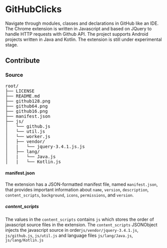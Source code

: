 # GitHubClicks
Navigate through modules, classes and declarations in GitHub like an IDE. The Chrome extension is written in Javascript and based on JQuery to handle HTTP requests with Github API. The project supports Android projects written in Java and Kotlin. The extension is still under experimental stage.


## Contribute

### Source
<pre>
root/
├── LICENSE
├── README.md
├── github128.png
├── github64.png
├── github16.png
├── manifest.json
├── js/
│   └── github.js
│   └── util.js
│   └── worker.js
│   ├── vendor/
│   |   └── jquery-3.4.1.js.js
│   ├── lang/
│   |   └── Java.js
│   |   └── Kotlin.js
</pre>
#### manifest.json
The extension has a JSON-formatted manifest file, named `manifest.json`, that provides important information about `name`, `version`, `description`, `content_scripts`, `background`, `icons`, `permissions`, and `version`.

##### content_scripts
The values in the `content_scripts` contains `js` which stores the order of javascript source files in the extension. The `content_scripts` JSONObject injects the javascript source in order`js/vendor/jquery-3.4.1.js`,  `js/github.js`, `js/util.js` and language files `js/lang/Java.js`, `js/lang/Kotlin.js`





